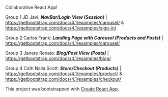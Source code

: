 Collaborative React App!

Group 1 JD Javi: ***NavBar/Login View (Session)*** | https://getbootstrap.com/docs/4.1/examples/carousel/ & https://getbootstrap.com/docs/4.1/examples/sign-in/

Group 2 Carlos Frank: ***Landing Page with Carousel (Products and Posts)*** | https://getbootstrap.com/docs/4.1/examples/carousel/

Group 3 Janere Renato: ***Blog/Post View (Posts)*** | https://getbootstrap.com/docs/4.1/examples/blog/

Group 4 Cath Naila Scott: ***Store/Checkout (Products)*** | https://getbootstrap.com/docs/4.1/examples/product/ & https://getbootstrap.com/docs/4.1/examples/checkout/


This project was bootstrapped with [Create React App](https://github.com/facebookincubator/create-react-app).
